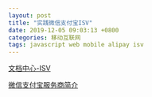```yaml
---
layout: post
title: "实践微信支付宝ISV"
date: 2019-12-05 09:03:13 +0800
categories: 移动互联网
tags: javascript web mobile alipay isv
---
```


[文档中心-ISV](https://docs.alipay.com/isv/10290/hli9y1/)

[微信支付宝服务商简介](https://zhuanlan.zhihu.com/p/75032181?utm_source=wechatMessage_article_bottom)